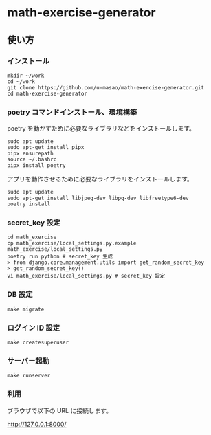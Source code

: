 # math-exercise-generator

## 使い方

### インストール

```
mkdir ~/work
cd ~/work
git clone https://github.com/u-masao/math-exercise-generator.git
cd math-exercise-generator
```

### poetry コマンドインストール、環境構築

poetry を動かすために必要なライブラリなどをインストールします。

```
sudo apt update
sudo apt-get install pipx
pipx ensurepath
source ~/.bashrc
pipx install poetry
```

アプリを動作させるために必要なライブラリをインストールします。

```
sudo apt update
sudo apt-get install libjpeg-dev libpq-dev libfreetype6-dev
poetry install
```

### secret_key 設定

```
cd math_exercise
cp math_exercise/local_settings.py.example math_exercise/local_settings.py
poetry run python # secret_key 生成
> from django.core.management.utils import get_random_secret_key
> get_random_secret_key()
vi math_exercise/local_settings.py # secret_key 設定

```

### DB 設定

```
make migrate
```

### ログイン ID 設定

```
make createsuperuser
```

### サーバー起動

```
make runserver
```

### 利用

ブラウザで以下の URL に接続します。

http://127.0.0.1:8000/
